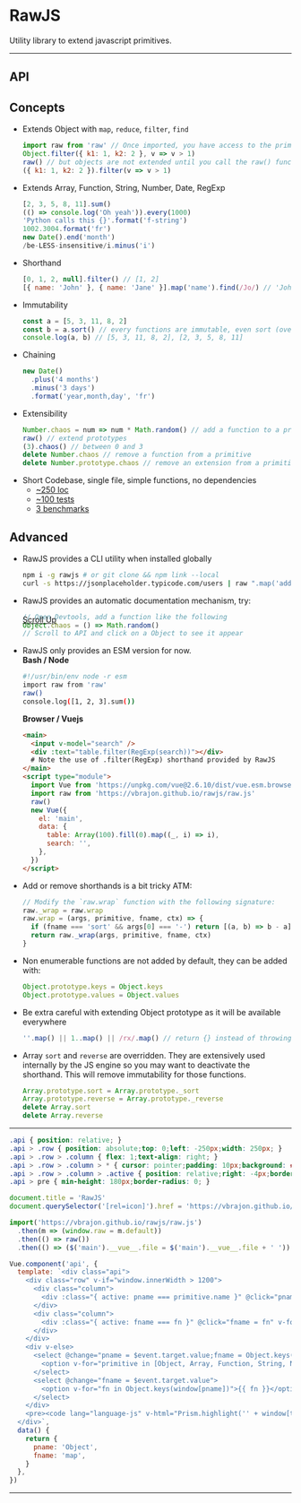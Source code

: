 # RawJS

Utility library to extend javascript primitives.

---

## API

<api></api>

## Concepts

- Extends Object with `map`, `reduce`, `filter`, `find`
  ```js
  import raw from 'raw' // Once imported, you have access to the primitive APIs
  Object.filter({ k1: 1, k2: 2 }, v => v > 1)
  raw() // but objects are not extended until you call the raw() function
  ({ k1: 1, k2: 2 }).filter(v => v > 1)
  ```
- Extends Array, Function, String, Number, Date, RegExp
  ```js
  [2, 3, 5, 8, 11].sum()
  (() => console.log('Oh yeah')).every(1000)
  'Python calls this {}'.format('f-string')
  1002.3004.format('fr')
  new Date().end('month')
  /be-LESS-insensitive/i.minus('i')
  ```
- Shorthand
  ```js
  [0, 1, 2, null].filter() // [1, 2]
  [{ name: 'John' }, { name: 'Jane' }].map('name').find(/Jo/) // 'John'
  ```
- Immutability
  ```js
  const a = [5, 3, 11, 8, 2]
  const b = a.sort() // every functions are immutable, even sort (overridden)
  console.log(a, b) // [5, 3, 11, 8, 2], [2, 3, 5, 8, 11]
  ```
- Chaining
  ```js
  new Date()
    .plus('4 months')
    .minus('3 days')
    .format('year,month,day', 'fr')
  ```
- Extensibility
  ```js
  Number.chaos = num => num * Math.random() // add a function to a primitive
  raw() // extend prototypes
  (3).chaos() // between 0 and 3
  delete Number.chaos // remove a function from a primitive
  delete Number.prototype.chaos // remove an extension from a primitive
  ```
- Short Codebase, single file, simple functions, no dependencies
  - [~250 loc](https://github.com/vbrajon/rawjs/blob/master/raw.js)
  - [~100 tests](https://github.com/vbrajon/rawjs/blob/master/test-unit.js)
  - [3 benchmarks](https://github.com/vbrajon/rawjs/blob/master/test-perf.js)

## Advanced

- RawJS provides a CLI utility when installed globally
  ```bash
  npm i -g rawjs # or git clone && npm link --local
  curl -s https://jsonplaceholder.typicode.com/users | raw ".map('address.geo')"
  ```
- RawJS provides an automatic documentation mechanism, try:
  ```javascript
  // Open Devtools, add a function like the following
  Object.chaos = () => Math.random()
  // Scroll to API and click on a Object to see it appear
  ```
  <a style="position: absolute;margin-top: -55px;" class="button" href="#api">Scroll Up</a>
- RawJS only provides an ESM version for now.  
  **Bash / Node**
  ```bash
  #!/usr/bin/env node -r esm
  import raw from 'raw'
  raw()
  console.log([1, 2, 3].sum())
  ```
  **Browser / Vuejs**
  ```html
  <main>
    <input v-model="search" />
    <div :text="table.filter(RegExp(search))"></div>
    # Note the use of .filter(RegExp) shorthand provided by RawJS
  </main>
  <script type="module">
    import Vue from 'https://unpkg.com/vue@2.6.10/dist/vue.esm.browser.js'
    import raw from 'https://vbrajon.github.io/rawjs/raw.js'
    raw()
    new Vue({
      el: 'main',
      data: {
        table: Array(100).fill(0).map((_, i) => i),
        search: '',
      },
    })
  </script>
  ```
- Add or remove shorthands is a bit tricky ATM:
  ```js
  // Modify the `raw.wrap` function with the following signature:
  raw._wrap = raw.wrap
  raw.wrap = (args, primitive, fname, ctx) => {
    if (fname === 'sort' && args[0] === '-') return [(a, b) => b - a]
    return raw._wrap(args, primitive, fname, ctx)
  }
  ```
- Non enumerable functions are not added by default, they can be added with:
  ```js
  Object.prototype.keys = Object.keys
  Object.prototype.values = Object.values
  ```
- Be extra careful with extending Object prototype as it will be available everywhere
  ```js
  ''.map() || 1..map() || /rx/.map() // return {} instead of throwing error
  ```
- Array `sort` and `reverse` are overridden. They are extensively used internally by the JS engine so you may want to deactivate the shorthand. This will remove immutability for those functions.
  ```js
  Array.prototype.sort = Array.prototype._sort
  Array.prototype.reverse = Array.prototype._reverse
  delete Array.sort
  delete Array.reverse
  ```

---

```css
.api { position: relative; }
.api > .row { position: absolute;top: 0;left: -250px;width: 250px; }
.api > .row > .column { flex: 1;text-align: right; }
.api > .row > .column > * { cursor: pointer;padding: 10px;background: #f5f5f5; }
.api > .row > .column > .active { position: relative;right: -4px;border-right: 4px solid #fd4;background: #eee;font-weight: 600; }
.api > pre { min-height: 180px;border-radius: 0; }
```

```js
document.title = 'RawJS'
document.querySelector('[rel=icon]').href = 'https://vbrajon.github.io/rawjs/r.png'

import('https://vbrajon.github.io/rawjs/raw.js')
  .then(m => (window.raw = m.default))
  .then(() => raw())
  .then(() => ($('main').__vue__.file = $('main').__vue__.file + ' ')) // HACK force reload

Vue.component('api', {
  template: `<div class="api">
    <div class="row" v-if="window.innerWidth > 1200">
      <div class="column">
        <div :class="{ active: pname === primitive.name }" @click="pname = primitive.name;fname = Object.keys(window[pname])[0]" v-for="primitive in [Object, Array, Function, String, Number, Date, RegExp]">{{ primitive.name }}</div>
      </div>
      <div class="column">
        <div :class="{ active: fname === fn }" @click="fname = fn" v-for="fn in Object.keys(window[pname])">{{ fn }}</div>
      </div>
    </div>
    <div v-else>
      <select @change="pname = $event.target.value;fname = Object.keys(window[pname])[0]">
        <option v-for="primitive in [Object, Array, Function, String, Number, Date, RegExp]">{{ primitive.name }}</option>
      </select>
      <select @change="fname = $event.target.value">
        <option v-for="fn in Object.keys(window[pname])">{{ fn }}</option>
      </select>
    </div>
    <pre><code lang="language-js" v-html="Prism.highlight('' + window[this.pname][this.fname], Prism.languages.javascript, 'js')"></code></pre>
  </div>`,
  data() {
    return {
      pname: 'Object',
      fname: 'map',
    }
  },
})
```

---
